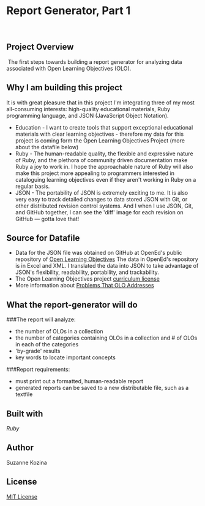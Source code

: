 # Report Generator, Part 1
​
## Project Overview
​
The first steps towards building a report generator for analyzing data associated with Open Learning Objectives (OLO).
​
## Why I am building this project
It is with great pleasure that in this project I'm integrating three of my most all-consuming interests: high-quality educational materials, Ruby programming language, and JSON (JavaScript Object Notation).
* Education - I want to create tools that support exceptional educational materials with clear learning objectives - therefore my data for this project is coming form the Open Learning Objectives Project (more about the datafile below)
* Ruby - The human-readable quality, the flexible and expressive nature of Ruby, and the plethora of community driven documentation make Ruby a joy to work in. I hope the approachable nature of Ruby will also make this project more appealing to programmers interested in cataloguing learning objectives even if they aren't working in Ruby on a regular basis.
* JSON - The portability of JSON is extremely exciting to me. It is also very easy to track detailed changes to data stored JSON with Git, or other distributed revision control systems. And I when I use JSON, Git, and GitHub together, I can see the 'diff' image for each revision on GitHub — gotta love that!

## Source for Datafile
* Data for the JSON file was obtained on GitHub at OpenEd's public repository of [Open Learning Objectives](https://github.com/openedinc/OpenLearningObjectives) The data in OpenEd's repository is in Excel and XML.  I translated the data into JSON to take advantage of JSON's flexibility, readability, portability, and trackability.
* The Open Learning Objectives project [curriculum license](https://github.com/openedinc/OpenLearningObjectives/blob/master/license.md)
* More information about [Problems That OLO Addresses](https://github.com/openedinc/OpenLearningObjectives/blob/master/README.md)

## What the report-generator will do
###The report will analyze:
* the number of OLOs in a collection
* the number of categories containing OLOs in a collection and # of OLOs in each of the categories
* 'by-grade' results
* key words to locate important concepts

###Report requirements:
* must print out a formatted, human-readable report
* generated reports can be saved to a new distributable file, such as a textfile

## Built with
*Ruby*
​

## Author
Suzanne Kozina
​
## License
[MIT License](LICENSE.txt)
​
